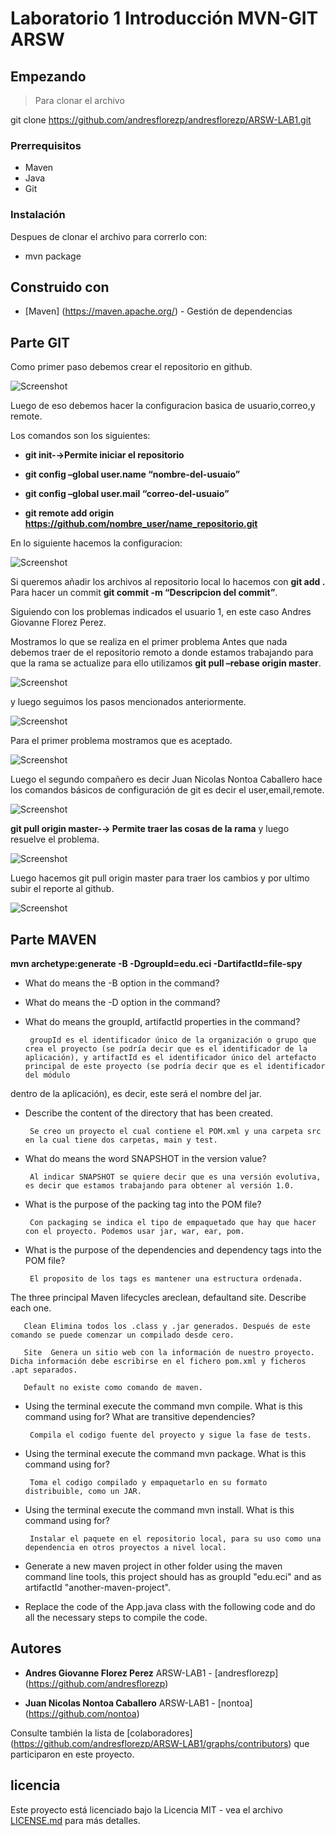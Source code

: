 # Laboratorio 1 Introducción MVN-GIT ARSW


## Empezando

>Para clonar el archivo 

git clone https://github.com/andresflorezp/andresflorezp/ARSW-LAB1.git
>
### Prerrequisitos
* Maven
* Java
* Git


### Instalación

Despues de clonar el archivo para correrlo con:

* mvn package

## Construido con

* [Maven] (https://maven.apache.org/) - Gestión de dependencias

## Parte GIT

Como primer paso debemos crear el repositorio en github.

![Screenshot](image1.png)

Luego de eso debemos hacer la configuracion basica de usuario,correo,y remote.

Los comandos son los siguientes:

* **git init-→Permite iniciar el repositorio**

* **git config –global user.name “nombre-del-usuaio”**

* **git config –global user.mail “correo-del-usuaio”**

* **git remote add origin https://github.com/nombre_user/name_repositorio.git**

En lo siguiente hacemos la configuracion:

![Screenshot](image2.png)

Si queremos añadir los archivos al repositorio local lo hacemos con **git add .** Para hacer un commit **git commit -m “Descripcion del commit”**.

Siguiendo con los problemas indicados el usuario 1, en este caso Andres Giovanne Florez Perez.

Mostramos lo que se realiza en el primer problema Antes que nada debemos traer de el repositorio remoto a donde estamos trabajando para que la rama se actualize para ello utilizamos **git pull –rebase origin master**.

![Screenshot](image3.png)

y luego seguimos los pasos mencionados anteriormente.

![Screenshot](image4.png)

Para el primer problema mostramos que es aceptado.

![Screenshot](image5.png)

Luego el segundo compañero es decir Juan Nicolas Nontoa Caballero hace los comandos básicos de configuración de git es decir el user,email,remote. 

![Screenshot](image6.png)

**git pull origin master-→ Permite traer las cosas de la rama** y luego resuelve el problema.

![Screenshot](image7.png)

Luego hacemos git pull origin master para traer los cambios y por ultimo subir el reporte al github.

![Screenshot](image8.png)

## Parte MAVEN

**mvn archetype:generate -B -DgroupId=edu.eci -DartifactId=file-spy**

* What do means the -B option in the command?
       
* What do means the -D option in the command?

* What do means the groupId, artifactId properties in the command?

       groupId es el identificador único de la organización o grupo que crea el proyecto (se podría decir que es el identificador de la aplicación), y artifactId es el identificador único del artefacto principal de este proyecto (se podría decir que es el identificador del módulo
dentro de la aplicación), es decir, este será el nombre del jar.

* Describe the content of the directory that has been created.

       Se creo un proyecto el cual contiene el POM.xml y una carpeta src en la cual tiene dos carpetas, main y test.

* What do means the word SNAPSHOT in the version value?

       Al indicar SNAPSHOT se quiere decir que es una versión evolutiva, es decir que estamos trabajando para obtener al versión 1.0.
       
* What is the purpose of the packing tag into the POM file?

       Con packaging se indica el tipo de empaquetado que hay que hacer con el proyecto. Podemos usar jar, war, ear, pom.

* What is the purpose of the dependencies and dependency tags into the POM file?

       El proposito de los tags es mantener una estructura ordenada.

The three principal Maven lifecycles areclean, defaultand site. Describe each one.

       Clean Elimina todos los .class y .jar generados. Después de este comando se puede comenzar un compilado desde cero.
 
       Site  Genera un sitio web con la información de nuestro proyecto. Dicha información debe escribirse en el fichero pom.xml y ficheros .apt separados.
 
       Default no existe como comando de maven.

* Using the terminal execute the command mvn compile. What is this command using for? What are transitive dependencies?

       Compila el codigo fuente del proyecto y sigue la fase de tests.

* Using the terminal execute the command mvn package. What is this command using for?

       Toma el codigo compilado y empaquetarlo en su formato distribuible, como un JAR.

* Using the terminal execute the command mvn install. What is this command using for?

       Instalar el paquete en el repositorio local, para su uso como una dependencia en otros proyectos a nivel local.

* Generate a new maven project in other folder using the maven command line tools, this project should has as groupId "edu.eci" and as artifactId "another-maven-project". 

* Replace the code of the App.java class with the following code and do all the necessary steps to compile the code.

## Autores

* **Andres Giovanne Florez Perez**  ARSW-LAB1 - [andresflorezp] (https://github.com/andresflorezp)

* **Juan Nicolas Nontoa Caballero**  ARSW-LAB1 - [nontoa] (https://github.com/nontoa)

Consulte también la lista de [colaboradores] (https://github.com/andresflorezp/ARSW-LAB1/graphs/contributors) que participaron en este proyecto.

## licencia

Este proyecto está licenciado bajo la Licencia MIT - vea el archivo [LICENSE.md](LICENSE.md) para más detalles.

